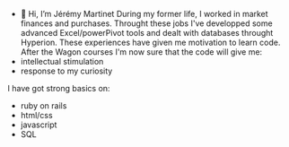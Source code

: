 - 👋 Hi, I’m Jérémy Martinet
 During my former life, I worked in market finances and purchases. Throught these jobs I've developped some advanced Excel/powerPivot tools and dealt with databases throught Hyperion.
 These experiences have given me motivation to learn code. 
 After the Wagon courses I'm now sure that the code will give me:
 - intellectual stimulation
 - response to my curiosity

I have got strong basics on: 
- ruby on rails
- html/css
- javascript
- SQL


